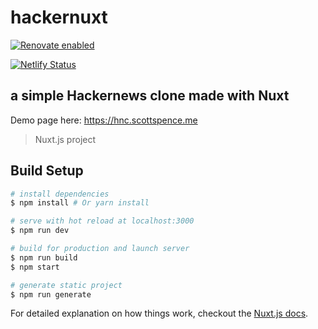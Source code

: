 # hackernuxt

[![Renovate enabled](https://img.shields.io/badge/renovate-enabled-brightgreen.svg)](https://renovatebot.com/)

[![Netlify Status](https://api.netlify.com/api/v1/badges/4c440381-5185-4d26-a1bd-734c94138752/deploy-status)](https://app.netlify.com/sites/hacker-nuxt/deploys)

## a simple Hackernews clone made with Nuxt

Demo page here: https://hnc.scottspence.me

> Nuxt.js project

## Build Setup

```bash
# install dependencies
$ npm install # Or yarn install

# serve with hot reload at localhost:3000
$ npm run dev

# build for production and launch server
$ npm run build
$ npm start

# generate static project
$ npm run generate
```

For detailed explanation on how things work, checkout the
[Nuxt.js docs](https://github.com/nuxt/nuxt.js).
